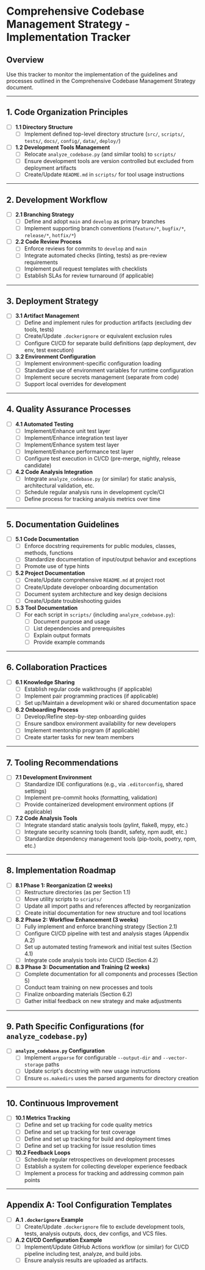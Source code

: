 # Comprehensive Codebase Management Strategy - Implementation Tracker

## Overview
Use this tracker to monitor the implementation of the guidelines and processes outlined in the Comprehensive Codebase Management Strategy document.

---

## 1. Code Organization Principles
- [ ] **1.1 Directory Structure**
    - [ ] Implement defined top-level directory structure (`src/`, `scripts/`, `tests/`, `docs/`, `config/`, `data/`, `deploy/`)
- [ ] **1.2 Development Tools Management**
    - [ ] Relocate `analyze_codebase.py` (and similar tools) to `scripts/`
    - [ ] Ensure development tools are version controlled but excluded from deployment artifacts
    - [ ] Create/Update `README.md` in `scripts/` for tool usage instructions

---

## 2. Development Workflow
- [ ] **2.1 Branching Strategy**
    - [ ] Define and adopt `main` and `develop` as primary branches
    - [ ] Implement supporting branch conventions (`feature/*`, `bugfix/*`, `release/*`, `hotfix/*`)
- [ ] **2.2 Code Review Process**
    - [ ] Enforce reviews for commits to `develop` and `main`
    - [ ] Integrate automated checks (linting, tests) as pre-review requirements
    - [ ] Implement pull request templates with checklists
    - [ ] Establish SLAs for review turnaround (if applicable)

---

## 3. Deployment Strategy
- [ ] **3.1 Artifact Management**
    - [ ] Define and implement rules for production artifacts (excluding dev tools, tests)
    - [ ] Create/Update `.dockerignore` or equivalent exclusion rules
    - [ ] Configure CI/CD for separate build definitions (app deployment, dev env, test execution)
- [ ] **3.2 Environment Configuration**
    - [ ] Implement environment-specific configuration loading
    - [ ] Standardize use of environment variables for runtime configuration
    - [ ] Implement secure secrets management (separate from code)
    - [ ] Support local overrides for development

---

## 4. Quality Assurance Processes
- [ ] **4.1 Automated Testing**
    - [ ] Implement/Enhance unit test layer
    - [ ] Implement/Enhance integration test layer
    - [ ] Implement/Enhance system test layer
    - [ ] Implement/Enhance performance test layer
    - [ ] Configure test execution in CI/CD (pre-merge, nightly, release candidate)
- [ ] **4.2 Code Analysis Integration**
    - [ ] Integrate `analyze_codebase.py` (or similar) for static analysis, architectural validation, etc.
    - [ ] Schedule regular analysis runs in development cycle/CI
    - [ ] Define process for tracking analysis metrics over time

---

## 5. Documentation Guidelines
- [ ] **5.1 Code Documentation**
    - [ ] Enforce docstring requirements for public modules, classes, methods, functions
    - [ ] Standardize documentation of input/output behavior and exceptions
    - [ ] Promote use of type hints
- [ ] **5.2 Project Documentation**
    - [ ] Create/Update comprehensive `README.md` at project root
    - [ ] Create/Update developer onboarding documentation
    - [ ] Document system architecture and key design decisions
    - [ ] Create/Update troubleshooting guides
- [ ] **5.3 Tool Documentation**
    - [ ] For each script in `scripts/` (including `analyze_codebase.py`):
        - [ ] Document purpose and usage
        - [ ] List dependencies and prerequisites
        - [ ] Explain output formats
        - [ ] Provide example commands

---

## 6. Collaboration Practices
- [ ] **6.1 Knowledge Sharing**
    - [ ] Establish regular code walkthroughs (if applicable)
    - [ ] Implement pair programming practices (if applicable)
    - [ ] Set up/Maintain a development wiki or shared documentation space
- [ ] **6.2 Onboarding Process**
    - [ ] Develop/Refine step-by-step onboarding guides
    - [ ] Ensure sandbox environment availability for new developers
    - [ ] Implement mentorship program (if applicable)
    - [ ] Create starter tasks for new team members

---

## 7. Tooling Recommendations
- [ ] **7.1 Development Environment**
    - [ ] Standardize IDE configurations (e.g., via `.editorconfig`, shared settings)
    - [ ] Implement pre-commit hooks (formatting, validation)
    - [ ] Provide containerized development environment options (if applicable)
- [ ] **7.2 Code Analysis Tools**
    - [ ] Integrate standard static analysis tools (pylint, flake8, mypy, etc.)
    - [ ] Integrate security scanning tools (bandit, safety, npm audit, etc.)
    - [ ] Standardize dependency management tools (pip-tools, poetry, npm, etc.)

---

## 8. Implementation Roadmap
- [ ] **8.1 Phase 1: Reorganization (2 weeks)**
    - [ ] Restructure directories (as per Section 1.1)
    - [ ] Move utility scripts to `scripts/`
    - [ ] Update all import paths and references affected by reorganization
    - [ ] Create initial documentation for new structure and tool locations
- [ ] **8.2 Phase 2: Workflow Enhancement (3 weeks)**
    - [ ] Fully implement and enforce branching strategy (Section 2.1)
    - [ ] Configure CI/CD pipeline with test and analysis stages (Appendix A.2)
    - [ ] Set up automated testing framework and initial test suites (Section 4.1)
    - [ ] Integrate code analysis tools into CI/CD (Section 4.2)
- [ ] **8.3 Phase 3: Documentation and Training (2 weeks)**
    - [ ] Complete documentation for all components and processes (Section 5)
    - [ ] Conduct team training on new processes and tools
    - [ ] Finalize onboarding materials (Section 6.2)
    - [ ] Gather initial feedback on new strategy and make adjustments

---

## 9. Path Specific Configurations (for `analyze_codebase.py`)
- [ ] **`analyze_codebase.py` Configuration**
    - [ ] Implement `argparse` for configurable `--output-dir` and `--vector-storage` paths
    - [ ] Update script's docstring with new usage instructions
    - [ ] Ensure `os.makedirs` uses the parsed arguments for directory creation

---

## 10. Continuous Improvement
- [ ] **10.1 Metrics Tracking**
    - [ ] Define and set up tracking for code quality metrics
    - [ ] Define and set up tracking for test coverage
    - [ ] Define and set up tracking for build and deployment times
    - [ ] Define and set up tracking for issue resolution times
- [ ] **10.2 Feedback Loops**
    - [ ] Schedule regular retrospectives on development processes
    - [ ] Establish a system for collecting developer experience feedback
    - [ ] Implement a process for tracking and addressing common pain points

---

## Appendix A: Tool Configuration Templates
- [ ] **A.1 `.dockerignore` Example**
    - [ ] Create/Update `.dockerignore` file to exclude development tools, tests, analysis outputs, docs, dev configs, and VCS files.
- [ ] **A.2 CI/CD Configuration Example**
    - [ ] Implement/Update GitHub Actions workflow (or similar) for CI/CD pipeline including test, analyze, and build jobs.
    - [ ] Ensure analysis results are uploaded as artifacts.
